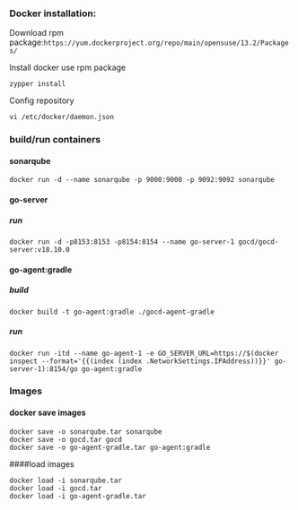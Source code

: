 ### Docker installation:
Download rpm package:`https://yum.dockerproject.org/repo/main/opensuse/13.2/Packages/`

Install docker use rpm package
```
zypper install
``` 
Config repository
```
vi /etc/docker/daemon.json
```
### build/run containers
#### sonarqube
```
docker run -d --name sonarqube -p 9000:9000 -p 9092:9092 sonarqube
```
#### go-server
##### run
```
docker run -d -p8153:8153 -p8154:8154 --name go-server-1 gocd/gocd-server:v18.10.0
```
#### go-agent:gradle
##### build
```
docker build -t go-agent:gradle ./gocd-agent-gradle
```
##### run
```
docker run -itd --name go-agent-1 -e GO_SERVER_URL=https://$(docker inspect --format='{{(index (index .NetworkSettings.IPAddress))}}' go-server-1):8154/go go-agent:gradle
```
### Images
#### docker save images
```
docker save -o sonarqube.tar sonarqube
docker save -o gocd.tar gocd
docker save -o go-agent-gradle.tar go-agent:gradle
```

####load images
```
docker load -i sonarqube.tar
docker load -i gocd.tar 
docker load -i go-agent-gradle.tar
```